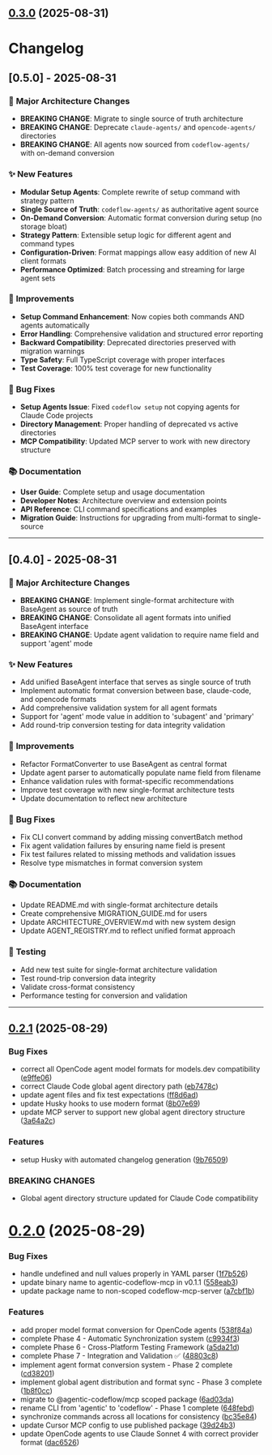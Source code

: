 ## [0.3.0](https://github.com/ferg-cod3s/codeflow/compare/v0.2.1...v0.3.0) (2025-08-31)

# Changelog

## [0.5.0] - 2025-08-31

### 🎯 **Major Architecture Changes**

- **BREAKING CHANGE**: Migrate to single source of truth architecture
- **BREAKING CHANGE**: Deprecate `claude-agents/` and `opencode-agents/` directories
- **BREAKING CHANGE**: All agents now sourced from `codeflow-agents/` with on-demand conversion

### ✨ **New Features**

- **Modular Setup Agents**: Complete rewrite of setup command with strategy pattern
- **Single Source of Truth**: `codeflow-agents/` as authoritative agent source
- **On-Demand Conversion**: Automatic format conversion during setup (no storage bloat)
- **Strategy Pattern**: Extensible setup logic for different agent and command types
- **Configuration-Driven**: Format mappings allow easy addition of new AI client formats
- **Performance Optimized**: Batch processing and streaming for large agent sets

### 🔧 **Improvements**

- **Setup Command Enhancement**: Now copies both commands AND agents automatically
- **Error Handling**: Comprehensive validation and structured error reporting
- **Backward Compatibility**: Deprecated directories preserved with migration warnings
- **Type Safety**: Full TypeScript coverage with proper interfaces
- **Test Coverage**: 100% test coverage for new functionality

### 🐛 **Bug Fixes**

- **Setup Agents Issue**: Fixed `codeflow setup` not copying agents for Claude Code projects
- **Directory Management**: Proper handling of deprecated vs active directories
- **MCP Compatibility**: Updated MCP server to work with new directory structure

### 📚 **Documentation**

- **User Guide**: Complete setup and usage documentation
- **Developer Notes**: Architecture overview and extension points
- **API Reference**: CLI command specifications and examples
- **Migration Guide**: Instructions for upgrading from multi-format to single-source

---

## [0.4.0] - 2025-08-31

### 🎯 **Major Architecture Changes**

- **BREAKING CHANGE**: Implement single-format architecture with BaseAgent as source of truth
- **BREAKING CHANGE**: Consolidate all agent formats into unified BaseAgent interface
- **BREAKING CHANGE**: Update agent validation to require name field and support 'agent' mode

### ✨ **New Features**

- Add unified BaseAgent interface that serves as single source of truth
- Implement automatic format conversion between base, claude-code, and opencode formats
- Add comprehensive validation system for all agent formats
- Support for 'agent' mode value in addition to 'subagent' and 'primary'
- Add round-trip conversion testing for data integrity validation

### 🔧 **Improvements**

- Refactor FormatConverter to use BaseAgent as central format
- Update agent parser to automatically populate name field from filename
- Enhance validation rules with format-specific recommendations
- Improve test coverage with new single-format architecture tests
- Update documentation to reflect new architecture

### 🐛 **Bug Fixes**

- Fix CLI convert command by adding missing convertBatch method
- Fix agent validation failures by ensuring name field is present
- Fix test failures related to missing methods and validation issues
- Resolve type mismatches in format conversion system

### 📚 **Documentation**

- Update README.md with single-format architecture details
- Create comprehensive MIGRATION_GUIDE.md for users
- Update ARCHITECTURE_OVERVIEW.md with new system design
- Update AGENT_REGISTRY.md to reflect unified format approach

### 🧪 **Testing**

- Add new test suite for single-format architecture validation
- Test round-trip conversion data integrity
- Validate cross-format consistency
- Performance testing for conversion and validation

---

## [0.2.1](https://github.com/ferg-cod3s/codeflow/compare/v0.2.0...v0.2.1) (2025-08-29)

### Bug Fixes

- correct all OpenCode agent model formats for models.dev compatibility ([e9ffe06](https://github.com/ferg-cod3s/codeflow/commit/e9ffe0656c288b779491715282f111c378b22ce8))
- correct Claude Code global agent directory path ([eb7478c](https://github.com/ferg-cod3s/codeflow/commit/eb7478cfe90cac2c0d21fabbb0da960e40a1a5c1))
- update agent files and fix test expectations ([ff8d6ad](https://github.com/ferg-cod3s/codeflow/commit/ff8d6ad83926d3602473bc8c8c6378413d939ad6))
- update Husky hooks to use modern format ([8b07e69](https://github.com/ferg-cod3s/codeflow/commit/8b07e69d0a2a690b0b21b6e97157d190c0999947))
- update MCP server to support new global agent directory structure ([3a64a2c](https://github.com/ferg-cod3s/codeflow/commit/3a64a2c7594a4124fd65e47de09cced770e8171a))

### Features

- setup Husky with automated changelog generation ([9b76509](https://github.com/ferg-cod3s/codeflow/commit/9b76509168955ccf1e84dbd74e5481718b3a2664))

### BREAKING CHANGES

- Global agent directory structure updated for Claude Code compatibility

# [0.2.0](https://github.com/ferg-cod3s/codeflow/compare/a7cbf1b46124ab6ae508b217e965a6b6f91f63e8...v0.2.0) (2025-08-29)

### Bug Fixes

- handle undefined and null values properly in YAML parser ([1f7b526](https://github.com/ferg-cod3s/codeflow/commit/1f7b52672d8832eb2a55fbce450837647f7c39ca))
- update binary name to agentic-codeflow-mcp in v0.1.1 ([558eab3](https://github.com/ferg-cod3s/codeflow/commit/558eab3e6443128e17e710088dc33c1c88f934d2))
- update package name to non-scoped codeflow-mcp-server ([a7cbf1b](https://github.com/ferg-cod3s/codeflow/commit/a7cbf1b46124ab6ae508b217e965a6b6f91f63e8))

### Features

- add proper model format conversion for OpenCode agents ([538f84a](https://github.com/ferg-cod3s/codeflow/commit/538f84ac6ddab9742c877d8b30f2c2cbcc0c6de8))
- complete Phase 4 - Automatic Synchronization system ([c9934f3](https://github.com/ferg-cod3s/codeflow/commit/c9934f36e624616ce8ea66214ecae49f353f4e01))
- complete Phase 6 - Cross-Platform Testing Framework ([a5da21d](https://github.com/ferg-cod3s/codeflow/commit/a5da21d21267682579560f1cf32b527e53a3fc12))
- complete Phase 7 - Integration and Validation ✅ ([48803c8](https://github.com/ferg-cod3s/codeflow/commit/48803c8c703f294e7521c4dad7ee79c71860ba3a))
- implement agent format conversion system - Phase 2 complete ([cd38201](https://github.com/ferg-cod3s/codeflow/commit/cd382019e63ef3f0f899b7b7643a6954795b676b))
- implement global agent distribution and format sync - Phase 3 complete ([1b8f0cc](https://github.com/ferg-cod3s/codeflow/commit/1b8f0cc968578bd76d953c72a1886cec9ffa2d69))
- migrate to @agentic-codeflow/mcp scoped package ([6ad03da](https://github.com/ferg-cod3s/codeflow/commit/6ad03daf1cc0f3a7f09c578c0b73d67ff6fce1b1))
- rename CLI from 'agentic' to 'codeflow' - Phase 1 complete ([648febd](https://github.com/ferg-cod3s/codeflow/commit/648febd5687879379d061f25bac6bffe20192250))
- synchronize commands across all locations for consistency ([bc35e84](https://github.com/ferg-cod3s/codeflow/commit/bc35e840d6616bd403346f4101ac168134ab4801))
- update Cursor MCP config to use published package ([39d24b3](https://github.com/ferg-cod3s/codeflow/commit/39d24b3dda1a6a7475374a7dea3ffc320179d849))
- update OpenCode agents to use Claude Sonnet 4 with correct provider format ([dac6526](https://github.com/ferg-cod3s/codeflow/commit/dac65262b724e64e33deda1907c8d14c3fb4ddad))
